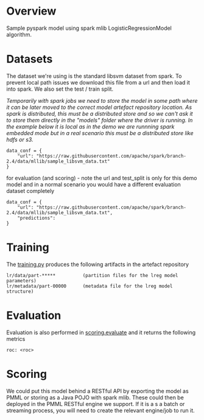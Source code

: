 
# Overview
Sample pyspark model using spark mlib LogisticRegressionModel algorithm.

# Datasets
The dataset we're using is the standard libsvm dataset from spark. To prevent local path issues we download this file from a url and then load it into spark. We also set the test / train split.
 
*Temporarily with spark jobs we need to store the model in some path where it can be later moved to the correct model artefact repository location. As spark is distributed, this must be a distributed store and so we can't ask it to store them directly in the "models" folder where the driver is running. In the example below it is local as in the demo we are runnning spark embedded mode but in a real scenario this must be a distributed store like hdfs or s3.*

    data_conf = {
        "url": "https://raw.githubusercontent.com/apache/spark/branch-2.4/data/mllib/sample_libsvm_data.txt"
    }

for evaluation (and scoring) - note the url and test_split is only for this demo model and in a normal scenario you would have a different evaluation dataset completely

    data_conf = {
        "url": "https://raw.githubusercontent.com/apache/spark/branch-2.4/data/mllib/sample_libsvm_data.txt",
        "predictions": 
    }

# Training
The [training.py](model_modules/training.py) produces the following artifacts in the artefact repository

    lr/data/part-*****          (partition files for the lreg model parameters)
    lr/metadata/part-00000      (metadata file for the lreg model structure)


# Evaluation
Evaluation is also performed in [scoring.evaluate](model_modules/scoring.py) and it returns the following metrics

    roc: <roc>
    

# Scoring 
We could put this model behind a RESTful API by exporting the model as PMML or storing as a Java POJO with spark mlib. These could then be deployed in the PMML RESTful engine we support. If it is a s a batch or streaming process, you will need to create the relevant engine/job to run it. 
